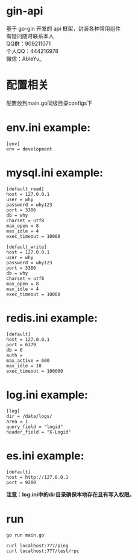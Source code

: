 <!--
 * @Descripttion:
 * @Author: weihaoyu
-->

# gin-api

基于 go-gin 开发的 api 框架，封装各种常用组件
<br>
有疑问随时联系本人
<br>
QQ群：909211071
<br>
个人QQ：444216978
<br>
微信：AbleYu_
<br>

# 配置相关
配置放到main.go同级目录configs下

# env.ini example:

```
[env]
env = development
```

# mysql.ini example:

```
[default_read]
host = 127.0.0.1
user = why
password = why123
port = 3306
db = why
charset = utf8
max_open = 8
max_idle = 4
exec_timeout = 10000

[default_write]
host = 127.0.0.1
user = why
password = why123
port = 3306
db = why
charset = utf8
max_open = 8
max_idle = 4
exec_timeout = 10000
```

# redis.ini example:

```
[default]
host = 127.0.0.1
port = 6379
db = 0
auth =
max_active = 600
max_idle = 10
exec_timeout = 100000
```

# log.ini example:

```
[log]
dir = /data/logs/
area = 1
query_field = "logid"
header_field = "X-Logid"
```

# es.ini example:

```
[default]
host = http://127.0.0.1
port = 9200
```

**注意：log.ini中的dir目录确保本地存在且有写入权限。**

# run

```
go run main.go

curl localhost:777/ping
curl localhost:777/test/rpc
```
